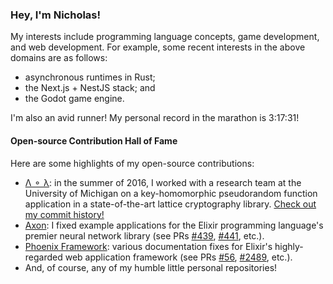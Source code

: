 ### Hey, I'm Nicholas!

My interests include programming language concepts, game development, and web development. For example, some recent interests in the above domains are as follows:
- asynchronous runtimes in Rust;
- the Next.js + NestJS stack; and
- the Godot game engine.

I'm also an avid runner! My personal record in the marathon is 3:17:31!

#### Open-source Contribution Hall of Fame

Here are some highlights of my open-source contributions:
- [Λ ⚬ λ](https://github.com/cpeikert/lol): in the summer of 2016, I worked with a research team at the University of Michigan on a key-homomorphic pseudorandom function application in a state-of-the-art lattice cryptography library. [Check out my commit history!](https://github.com/cpeikert/Lol/commits/master/?author=nskins)
- [Axon](https://github.com/elixir-nx/axon): I fixed example applications for the Elixir programming language's premier neural network library (see PRs [#439](https://github.com/elixir-nx/axon/pull/439), [#441](https://github.com/elixir-nx/axon/pull/441), etc.). 
- [Phoenix Framework](https://github.com/phoenixframework/phoenix): various documentation fixes for Elixir's highly-regarded web application framework (see PRs [#56](https://github.com/phoenixframework/tailwind/pull/56), [#2489](https://github.com/phoenixframework/phoenix_live_view/pull/2489), etc.).
- And, of course, any of my humble little personal repositories!
